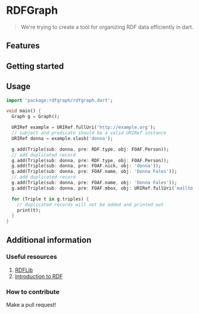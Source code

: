 # RDFGraph

> We're trying to create a tool for organizing RDF data efficiently in dart.

## Features

## Getting started

## Usage

```dart
import 'package:rdfgraph/rdfgraph.dart';

void main() {
  Graph g = Graph();

  URIRef example = URIRef.fullUri('http://example.org');
  // subject and predicate should be a valid URIRef instance
  URIRef donna = example.slash('donna');

  g.add(Triple(sub: donna, pre: RDF.type, obj: FOAF.Person));
  // add duplicated record
  g.add(Triple(sub: donna, pre: RDF.type, obj: FOAF.Person));
  g.add(Triple(sub: donna, pre: FOAF.nick, obj: 'donna'));
  g.add(Triple(sub: donna, pre: FOAF.name, obj: 'Donna Fales'));
  // add duplicated record
  g.add(Triple(sub: donna, pre: FOAF.name, obj: 'Donna Fales'));
  g.add(Triple(sub: donna, pre: FOAF.mbox, obj: URIRef.fullUri('mailto:donna@example.org')));

  for (Triple t in g.triples) {
    // duplicated records will not be added and printed out
    print(t);
  }
}
```

## Additional information

### Useful resources

1. [RDFLib](https://github.com/RDFLib/rdflib)
2. [Introduction to RDF](https://www.w3.org/TR/rdf11-primer/)

### How to contribute

Make a pull request!
